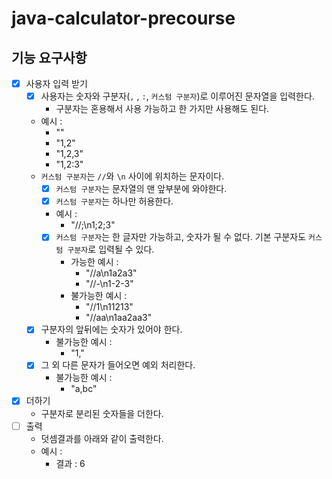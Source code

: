 # java-calculator-precourse

## 기능 요구사항

- [x] 사용자 입력 받기
    - [x] 사용자는 숫자와 구분자(`,` , `:`, `커스텀 구분자`)로 이루어진 문자열을 입력한다.
        - 구분자는 혼용해서 사용 가능하고 한 가지만 사용해도 된다.
    - 예시 :
        - ""
        - "1,2"
        - "1,2,3"
        - "1,2:3"
    - `커스텀 구분자`는 `//`와 `\n` 사이에 위치하는 문자이다.
        - [x] `커스텀 구분자`는 문자열의 맨 앞부분에 와야한다.
        - [x] `커스텀 구분자`는 하나만 허용한다.
        - 예시 :
            - "//;\n1;2;3"
        -[x] `커스텀 구분자`는 한 글자만 가능하고, 숫자가 될 수 없다. 기본 구분자도 `커스텀 구분자`로 입력될 수 있다.
            - 가능한 예시 :
                - "//a\n1a2a3"
                - "//-\n1-2-3"
            - 불가능한 예시 :
                - "//1\n11213"
                - "//aa\n1aa2aa3"
    -[x] 구분자의 앞뒤에는 숫자가 있어야 한다.
        - 불가능한 예시 :
            - "1,"
    -[x] 그 외 다른 문자가 들어오면 예외 처리한다.
        - 불가능한 예시 :
            - "a,bc"

- [x] 더하기
    - 구분자로 분리된 숫자들을 더한다.
- [ ] 출력
    - 덧셈결과를 아래와 같이 출력한다.
    - 예시 :
        - 결과 : 6